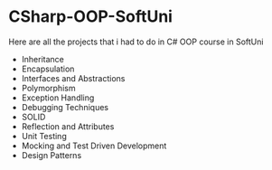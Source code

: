 # CSharp-OOP-SoftUni
Here are all the projects that i had to do in C# OOP course in SoftUni

- Inheritance
- Encapsulation
- Interfaces and Abstractions
- Polymorphism
- Exception Handling
- Debugging Techniques
- SOLID
- Reflection and Attributes
- Unit Testing
- Mocking and Test Driven Development
- Design Patterns

